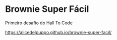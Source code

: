 # Brownie Super Fácil

Primeiro desafio do Hall To Code

https://alicedelpuppo.github.io/brownie-super-facil/
